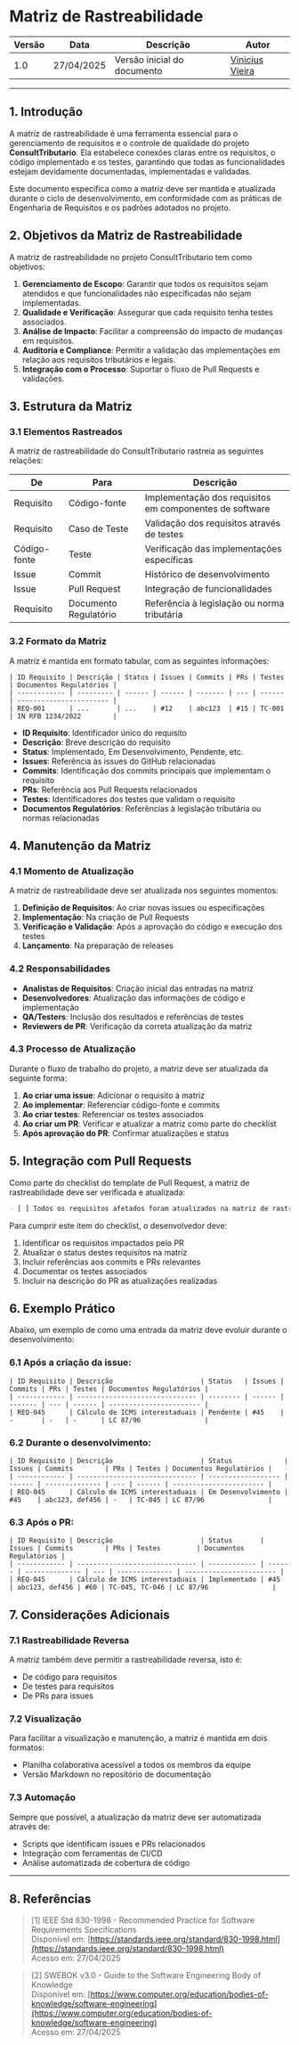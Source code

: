 # Matriz de Rastreabilidade

| Versão | Data       | Descrição                   | Autor                                                  |
| ------ | ---------- | --------------------------- | ------------------------------------------------------ |
| 1.0    | 27/04/2025 | Versão inicial do documento | [Vinicius Vieira](https://github.com/viniciusvieira00) |

---

## 1. Introdução

A matriz de rastreabilidade é uma ferramenta essencial para o gerenciamento de requisitos e o controle de qualidade do projeto **ConsultTributario**. Ela estabelece conexões claras entre os requisitos, o código implementado e os testes, garantindo que todas as funcionalidades estejam devidamente documentadas, implementadas e validadas.

Este documento especifica como a matriz deve ser mantida e atualizada durante o ciclo de desenvolvimento, em conformidade com as práticas de Engenharia de Requisitos e os padrões adotados no projeto.

## 2. Objetivos da Matriz de Rastreabilidade

A matriz de rastreabilidade no projeto ConsultTributario tem como objetivos:

1. **Gerenciamento de Escopo**: Garantir que todos os requisitos sejam atendidos e que funcionalidades não especificadas não sejam implementadas.
2. **Qualidade e Verificação**: Assegurar que cada requisito tenha testes associados.
3. **Análise de Impacto**: Facilitar a compreensão do impacto de mudanças em requisitos.
4. **Auditoria e Compliance**: Permitir a validação das implementações em relação aos requisitos tributários e legais.
5. **Integração com o Processo**: Suportar o fluxo de Pull Requests e validações.

## 3. Estrutura da Matriz

### 3.1 Elementos Rastreados

A matriz de rastreabilidade do ConsultTributario rastreia as seguintes relações:

| De           | Para                  | Descrição                                               |
| ------------ | --------------------- | ------------------------------------------------------- |
| Requisito    | Código-fonte          | Implementação dos requisitos em componentes de software |
| Requisito    | Caso de Teste         | Validação dos requisitos através de testes              |
| Código-fonte | Teste                 | Verificação das implementações específicas              |
| Issue        | Commit                | Histórico de desenvolvimento                            |
| Issue        | Pull Request          | Integração de funcionalidades                           |
| Requisito    | Documento Regulatório | Referência à legislação ou norma tributária             |

### 3.2 Formato da Matriz

A matriz é mantida em formato tabular, com as seguintes informações:

```
| ID Requisito | Descrição | Status | Issues | Commits | PRs | Testes | Documentos Regulatórios |
| ------------ | --------- | ------ | ------ | ------- | --- | ------ | ----------------------- |
| REQ-001      | ...       | ...    | #12    | abc123  | #15 | TC-001 | IN RFB 1234/2022        |
```

- **ID Requisito**: Identificador único do requisito
- **Descrição**: Breve descrição do requisito
- **Status**: Implementado, Em Desenvolvimento, Pendente, etc.
- **Issues**: Referência às issues do GitHub relacionadas
- **Commits**: Identificação dos commits principais que implementam o requisito
- **PRs**: Referência aos Pull Requests relacionados
- **Testes**: Identificadores dos testes que validam o requisito
- **Documentos Regulatórios**: Referências à legislação tributária ou normas relacionadas

## 4. Manutenção da Matriz

### 4.1 Momento de Atualização

A matriz de rastreabilidade deve ser atualizada nos seguintes momentos:

1. **Definição de Requisitos**: Ao criar novas issues ou especificações
2. **Implementação**: Na criação de Pull Requests
3. **Verificação e Validação**: Após a aprovação do código e execução dos testes
4. **Lançamento**: Na preparação de releases

### 4.2 Responsabilidades

- **Analistas de Requisitos**: Criação inicial das entradas na matriz
- **Desenvolvedores**: Atualização das informações de código e implementação
- **QA/Testers**: Inclusão dos resultados e referências de testes
- **Reviewers de PR**: Verificação da correta atualização da matriz

### 4.3 Processo de Atualização

Durante o fluxo de trabalho do projeto, a matriz deve ser atualizada da seguinte forma:

1. **Ao criar uma issue**: Adicionar o requisito à matriz
2. **Ao implementar**: Referenciar código-fonte e commits
3. **Ao criar testes**: Referenciar os testes associados
4. **Ao criar um PR**: Verificar e atualizar a matriz como parte do checklist
5. **Após aprovação do PR**: Confirmar atualizações e status

## 5. Integração com Pull Requests

Como parte do checklist do template de Pull Request, a matriz de rastreabilidade deve ser verificada e atualizada:

```markdown
- [ ] Todos os requisitos afetados foram atualizados na matriz de rastreabilidade.
```

Para cumprir este item do checklist, o desenvolvedor deve:

1. Identificar os requisitos impactados pelo PR
2. Atualizar o status destes requisitos na matriz
3. Incluir referências aos commits e PRs relevantes
4. Documentar os testes associados
5. Incluir na descrição do PR as atualizações realizadas

## 6. Exemplo Prático

Abaixo, um exemplo de como uma entrada da matriz deve evoluir durante o desenvolvimento:

### 6.1 Após a criação da issue:

```
| ID Requisito | Descrição                      | Status   | Issues | Commits | PRs | Testes | Documentos Regulatórios |
| ------------ | ------------------------------ | -------- | ------ | ------- | --- | ------ | ----------------------- |
| REQ-045      | Cálculo de ICMS interestaduais | Pendente | #45    | -       | -   | -      | LC 87/96                |
```

### 6.2 Durante o desenvolvimento:

```
| ID Requisito | Descrição                      | Status             | Issues | Commits        | PRs | Testes | Documentos Regulatórios |
| ------------ | ------------------------------ | ------------------ | ------ | -------------- | --- | ------ | ----------------------- |
| REQ-045      | Cálculo de ICMS interestaduais | Em Desenvolvimento | #45    | abc123, def456 | -   | TC-045 | LC 87/96                |
```

### 6.3 Após o PR:

```
| ID Requisito | Descrição                      | Status       | Issues | Commits        | PRs | Testes         | Documentos Regulatórios |
| ------------ | ------------------------------ | ------------ | ------ | -------------- | --- | -------------- | ----------------------- |
| REQ-045      | Cálculo de ICMS interestaduais | Implementado | #45    | abc123, def456 | #60 | TC-045, TC-046 | LC 87/96                |
```

## 7. Considerações Adicionais

### 7.1 Rastreabilidade Reversa

A matriz também deve permitir a rastreabilidade reversa, isto é:
- De código para requisitos
- De testes para requisitos
- De PRs para issues

### 7.2 Visualização

Para facilitar a visualização e manutenção, a matriz é mantida em dois formatos:
- Planilha colaborativa acessível a todos os membros da equipe
- Versão Markdown no repositório de documentação

### 7.3 Automação

Sempre que possível, a atualização da matriz deve ser automatizada através de:
- Scripts que identificam issues e PRs relacionados
- Integração com ferramentas de CI/CD
- Análise automatizada de cobertura de código

---

## 8. Referências

> [1] IEEE Std 830-1998 - Recommended Practice for Software Requirements Specifications  
> Disponível em: [https://standards.ieee.org/standard/830-1998.html](https://standards.ieee.org/standard/830-1998.html)  
> Acesso em: 27/04/2025

> [2] SWEBOK v3.0 - Guide to the Software Engineering Body of Knowledge  
> Disponível em: [https://www.computer.org/education/bodies-of-knowledge/software-engineering](https://www.computer.org/education/bodies-of-knowledge/software-engineering)  
> Acesso em: 27/04/2025 